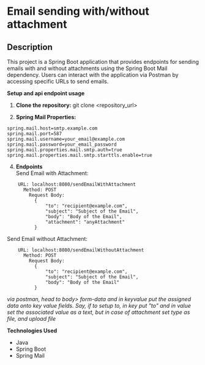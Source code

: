# Email sending with/without attachment 

## Description
This project is a Spring Boot application that provides endpoints for sending emails with and without attachments using the Spring Boot Mail dependency. Users can interact with the application via Postman by accessing specific URLs to send emails.

**Setup and api endpoint usage**

1. **Clone the repository:**
   git clone <repository_url>
   
2. **Spring Mail Properties:**
  ```
  spring.mail.host=smtp.example.com  
  spring.mail.port=587  
  spring.mail.username=your_email@example.com  
  spring.mail.password=your_email_password  
  spring.mail.properties.mail.smtp.auth=true  
  spring.mail.properties.mail.smtp.starttls.enable=true  
`````````````````````````
4. **Endpoints**  
  Send Email with Attachment:
```````````````````````````
    URL: localhost:8080/sendEmailWithAttachment  
      Method: POST  
        Request Body:
          {
              "to": "recipient@example.com",
              "subject": "Subject of the Email",
              "body": "Body of the Email",
              "attachment": "anyAttachment"
          }
```````````````````````````
 Send Email without Attachment:
```````````````````````````
    URL: localhost:8080/sendEmailWithoutAttachment   
      Method: POST  
        Request Body:
          {
              "to": "recipient@example.com",
              "subject": "Subject of the Email",
              "body": "Body of the Email"
          }
```````````````````````````

_via postman, head to body> form-data and in keyvalue put the assigned data onto key value fields. Say, if to setup to, in key put "to" and in value set the associated value as a text, but in case of
attachment set type as file, and upload file_
        
**Technologies Used**  
- Java  
- Spring Boot  
- Spring Mail  
